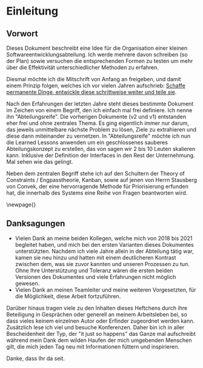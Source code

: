 # Einleitung

## Vorwort    
    
Dieses Dokument beschreibt eine Idee für die Organisation einer kleinen Softwareentwicklungsabteilung. Ich werde mehrere davon schreiben (so der Plan) sowie versuchen die entsprechenden Formen zu testen um mehr über die Effektivität unterschiedlicher Methoden zu erfahren. 

Diesmal möchte ich die Mitschrift von Anfang an freigeben, und damit einem Prinzip folgen, welches ich vor vielen Jahren aufschrieb: [Schaffe permanente Dinge, entwickle diese schrittweise weiter und teile sie](http://stho32.github.io/Prinzipien/docfx_project/site/articles/Arbeit-erledigen/Schaffe-permanente-Dinge-und-entwickle-diese-schrittweise-weiter.html).

Nach den Erfahrungen der letzten Jahre steht dieses bestimmte Dokument im Zeichen von einem Begriff, den ich einfach mal frei definiere. Ich nenne ihn "Abteilungsreife". Die vorherigen Dokumente (v2 und v1) entstanden eher frei und ohne zentrales Thema. Es ging eigentlich immer nur darum, das jeweils unmittelbare nächste Problem zu lösen, Ziele zu extrahieren und diese dann miteinander zu vernetzen. In "Abteilungsreife" möchte ich nun die Learned Lessons anwenden um ein geschlossenes sauberes Abteilungskonzept zu erstellen, das von sagen wir 2 bis 10 Leuten skalieren kann. Inklusive der Definition der Interfaces in den Rest der Unternehmung. Mal sehen wie das gelingt.

Neben dem zentralen Begriff stehe ich auf den Schultern der Theory of Constraints / Engpasstheorie, Kanban, sowie auf jenen von Herrn Stausberg von Convek, der eine hervorragende Methode für Priorisierung erfunden hat, die innerhalb des Systems eine Reihe von Fragen beantworten wird. 

\newpage{} 

## Danksagungen

  - Vielen Dank an meine beiden Kollegen, welche mich von 2018 bis 2021 begleitet haben, und mich bei den ersten Varianten dieses Dokumentes unterstützten. Nachdem ich viele Jahre allein in der Abteilung tätig war, kamen sie neu hinzu und hatten mit einem deutlicheren Kontrast zwischen dem, was sie zuvor kannten und unseren Prozessen zu tun. Ohne Ihre Unterstützung und Toleranz wären die ersten beiden Versionen des Dokumentes und viele Erfahrungen nicht möglich gewesen.
  - Vielen Dank an meinen Teamleiter und meine weiteren Vorgesetzten, für die Möglichkeit, diese Arbeit fortzuführen.

Darüber hinaus tragen viele zu den Inhalten dieses Heftchens durch ihre Beteiligung in Gesprächen oder generell an meinem Arbeitsleben bei, so dass vieles keinem einzelnen Autor oder Erfinder zugeordnet werden kann. Zusätzlich lese ich viel und besuche Konferenzen. Daher bin ich in aller Bescheidenheit der Typ, der "it just so happens" das Ganze mal aufschreibt während mein Dank dem wilden Haufen der mich umgebenden Menschen gilt, die mich jeden Tag neu mit Informationen füttern und inspirieren.

Danke, dass Ihr da seit. 
